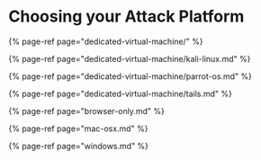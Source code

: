 # Choosing your Attack Platform

{% page-ref page="dedicated-virtual-machine/" %}

{% page-ref page="dedicated-virtual-machine/kali-linux.md" %}

{% page-ref page="dedicated-virtual-machine/parrot-os.md" %}

{% page-ref page="dedicated-virtual-machine/tails.md" %}

{% page-ref page="browser-only.md" %}

{% page-ref page="mac-osx.md" %}

{% page-ref page="windows.md" %}



